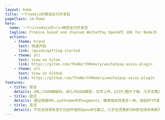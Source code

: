 ```yaml
---
layout: home
title: 一个nodejs的微信支付开发包
pageClass: im-home
hero:
  name: 一个<i>nodejs的</i>微信支付开发包
  tagline: Promise based and chained WeChatPay OpenAPI SDK for NodeJS
  actions:
    - theme: brand
      text: 快速开始
      link: /guide/getting-started
    - theme: alt
      text: View on Gitee
      link: https://gitee.com/TheNorthMemory/wechatpay-axios-plugin
    - theme: alt
      text: View on GitHub
      link: https://github.com/TheNorthMemory/wechatpay-axios-plugin
features:
  - title: 简洁
    details: XML/JSON编解码，AES/RSA加解密，文件上传，GZIP/图片下载，几乎无需过多编写代码。
  - title: 链式
    details: 通过链接URL.pathname中的segments，像使用自然语言一样，发起HTTP请求。
  - title: 灵活
    details: 不仅支持现有官方已经开放的OpenAPI接口，几乎无须更新SDK即支持未来新开放的接口。
---
```

